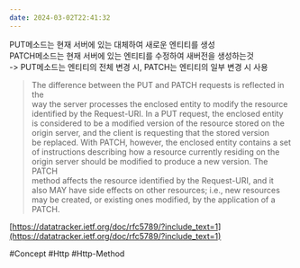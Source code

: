 ```yaml
---
date: 2024-03-02T22:41:32
---
```

PUT메소드는 현재 서버에 있는 대체하여 새로운 엔티티를 생성  
PATCH메소드는 현재 서버에 있는 엔티티를 수정하여 새버전을 생성하는것  
-> PUT메소드는 엔티티의 전체 변경 시, PATCH는 엔티티의 일부 변경 시 사용

> The difference between the PUT and PATCH requests is reflected in the  
> way the server processes the enclosed entity to modify the resource  
> identified by the Request-URI. In a PUT request, the enclosed entity  
> is considered to be a modified version of the resource stored on the  
> origin server, and the client is requesting that the stored version  
> be replaced. With PATCH, however, the enclosed entity contains a set  
> of instructions describing how a resource currently residing on the  
> origin server should be modified to produce a new version. The PATCH  
> method affects the resource identified by the Request-URI, and it  
> also MAY have side effects on other resources; i.e., new resources  
> may be created, or existing ones modified, by the application of a  
> PATCH.

[https://datatracker.ietf.org/doc/rfc5789/?include_text=1](https://datatracker.ietf.org/doc/rfc5789/?include_text=1)

#Concept 
#Http
#Http-Method